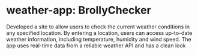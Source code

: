 # weather-app: BrollyChecker

Developed a site to allow users to check the current weather conditions in any specified location. By entering a location, users can access up-to-date weather information, including temperature, humidity and wind speed. The app uses real-time data from a reliable weather API and has a clean look
